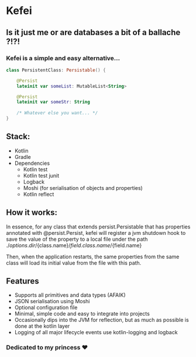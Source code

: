 # Kefei
## Is it just me or are databases a bit of a ballache ?!?!
### Kefei is a simple and easy alternative...

```kotlin
class PersistentClass: Persistable() {

    @Persist
    lateinit var someList: MutableList<String>

    @Persist
    lateinit var someStr: String
    
    /* Whatever else you want... */
}
```

## Stack:
- Kotlin
- Gradle
- Dependencies
  - Kotlin test 
  - Kotlin test junit
  - Logback
  - Moshi (for serialisation of objects and properties)
  - Kotlin reflect


## How it works:
In essence, for any class that extends persist.Persistable that has properties
annotated with @persist.Persist, kefei will register a jvm shutdown hook to save the value
of the property to a local file under the path ./${options.dir}/${class.name}/${field.class.name}/${field.name}

Then, when the application restarts, the same properties from the same class will load its initial value from the file with this path.

## Features
- Supports all primitives and data types (AFAIK)
- JSON serialisation using Moshi
- Optional configuration file
- Minimal, simple code and easy to integrate into projects
- Occasionally dips into the JVM for reflection, but as much as possible is done at the kotlin layer
- Logging of all major lifecycle events use kotlin-logging and logback

### Dedicated to my princess ❤️

